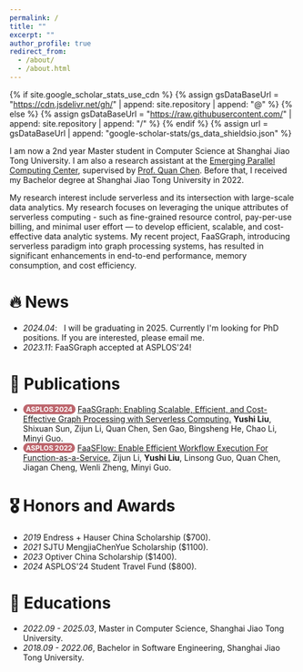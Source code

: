 ```yaml
---
permalink: /
title: ""
excerpt: ""
author_profile: true
redirect_from: 
  - /about/
  - /about.html
---
```


<style>
.pubtitle{
    background: #BD666D;
    color: white;
    font-size: 12px;
    padding: 1px 5px 1px 5px;
    border-radius: 15px;
    float: left;
    font-weight: bold;
}
.awardtitle{
    color: #BD666D;
    outline: 2px solid #BD666D;
    outline-offset: -2px;
    font-size: 12px;
    padding: 1px 5px 1px 5px;
    border-radius: 15px;
    float: left;
    font-weight: bold;
}
.font-bold{
    font-weight:bolder;
}
</style>

{% if site.google_scholar_stats_use_cdn %}
{% assign gsDataBaseUrl = "https://cdn.jsdelivr.net/gh/" | append: site.repository | append: "@" %}
{% else %}
{% assign gsDataBaseUrl = "https://raw.githubusercontent.com/" | append: site.repository | append: "/" %}
{% endif %}
{% assign url = gsDataBaseUrl | append: "google-scholar-stats/gs_data_shieldsio.json" %}

<span class='anchor' id='about-me'></span>

I am now a 2nd year Master student in Computer Science at Shanghai Jiao Tong University. I am also a research assistant at the <a href="http://epcc.sjtu.edu.cn/">Emerging Parallel Computing Center</a>, supervised by <a href="https://www.cs.sjtu.edu.cn/~chen-quan/">Prof. Quan Chen</a>. Before that, I received my Bachelor degree at Shanghai Jiao Tong University in 2022. 

My research interest include serverless and its intersection with large-scale data analytics. My research focuses on leveraging the unique attributes of serverless computing - such as fine-grained resource control, pay-per-use billing, and minimal user effort — to develop efficient, scalable, and cost-effective data analytic systems. My recent project, FaaSGraph, introducing serverless paradigm into graph processing systems, has resulted in significant enhancements in end-to-end performance, memory consumption, and cost efficiency.

# 🔥 News
- *2024.04*: &nbsp; I will be graduating in 2025. Currently I'm looking for PhD positions. If you are interested, please email me.
- *2023.11*: FaaSGraph accepted at ASPLOS'24!

# 📝 Publications 

<ul>
<li><div class="pubtitle">ASPLOS 2024</div> &nbsp;<a href="https://dl.acm.org/doi/10.1145/3620665.3640361">FaaSGraph: Enabling Scalable, Efficient, and Cost-Effective Graph Processing with Serverless Computing.</a> <span class="font-bold">Yushi Liu</span>, Shixuan Sun, Zijun Li, Quan Chen, Sen Gao, Bingsheng He, Chao Li, Minyi Guo.</li>
<li><div class="pubtitle">ASPLOS 2022</div> &nbsp;<a href="https://dl.acm.org/doi/abs/10.1145/3503222.3507717">FaaSFlow: Enable Efficient Workflow Execution For Function-as-a-Service.</a> Zijun Li, <span class="font-bold">Yushi Liu</span>, Linsong Guo, Quan Chen, Jiagan Cheng, Wenli Zheng, Minyi Guo.</li>
</ul>

# 🎖 Honors and Awards
- *2019* Endress + Hauser China Scholarship ($700).
- *2021* SJTU MengjiaChenYue Scholarship ($1100).
- *2023* Optiver China Scholarship ($1400).
- *2024* ASPLOS'24 Student Travel Fund ($800).

# 📖 Educations
- *2022.09 - 2025.03*, Master in Computer Science, Shanghai Jiao Tong University.
- *2018.09 - 2022.06*, Bachelor in Software Engineering, Shanghai Jiao Tong University. 

<!-- # 💬 Invited Talks
- *2021.06*, Lorem ipsum dolor sit amet, consectetur adipiscing elit. Vivamus ornare aliquet ipsum, ac tempus justo dapibus sit amet. 
- *2021.03*, Lorem ipsum dolor sit amet, consectetur adipiscing elit. Vivamus ornare aliquet ipsum, ac tempus justo dapibus sit amet.  \| [\[video\]](https://github.com/) -->

<!-- # 💻 Internships
- *2019.05 - 2020.02*, [Lorem](https://github.com/), China. -->